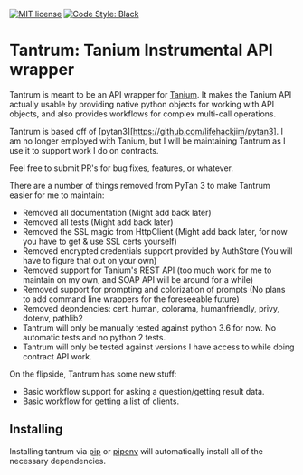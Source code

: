 [![MIT
license](https://img.shields.io/badge/License-MIT-blue.svg)](https://lbesson.mit-license.org/)
[![Code Style: Black](https://img.shields.io/badge/code%20style-black-000000.svg)](https://github.com/ambv/black)

# Tantrum: Tanium Instrumental API wrapper

Tantrum is meant to be an API wrapper for [Tanium](https://www.tanium.com). It makes the Tanium API actually usable by providing native python objects for working with API objects, and also provides workflows for complex multi-call operations.

Tantrum is based off of [pytan3][https://github.com/lifehackjim/pytan3]. I am no longer employed with Tanium, but I will be maintaining Tantrum as I use it to support work I do on contracts. 

Feel free to submit PR's for bug fixes, features, or whatever.

There are a number of things removed from PyTan 3 to make Tantrum easier for me to maintain:

* Removed all documentation (Might add back later)
* Removed all tests (Might add back later)
* Removed the SSL magic from HttpClient (Might add back later, for now you have to get & use SSL certs yourself)
* Removed encrypted credentials support provided by AuthStore (You will have to figure that out on your own)
* Removed support for Tanium's REST API (too much work for me to maintain on my own, and SOAP API will be around for a while)
* Removed support for prompting and colorization of prompts (No plans to add command line wrappers for the foreseeable future)
* Removed depndencies: cert_human, colorama, humanfriendly, privy, dotenv, pathlib2
* Tantrum will only be manually tested against python 3.6 for now. No automatic tests and no python 2 tests.
* Tantrum will only be tested against versions I have access to while doing contract API work.

On the flipside, Tantrum has some new stuff:

* Basic workflow support for asking a question/getting result data.
* Basic workflow for getting a list of clients.

## Installing

Installing tantrum via [pip](https://pypi.org/project/pip/) or [pipenv](https://pipenv.readthedocs.io/en/latest/) will automatically install all of the necessary dependencies.

